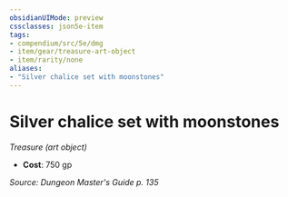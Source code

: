 ```yaml
---
obsidianUIMode: preview
cssclasses: json5e-item
tags:
- compendium/src/5e/dmg
- item/gear/treasure-art-object
- item/rarity/none
aliases: 
- "Silver chalice set with moonstones"
---
```

# Silver chalice set with moonstones
*Treasure (art object)*  

- **Cost**: 750 gp

*Source: Dungeon Master's Guide p. 135*